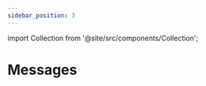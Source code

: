 ```yaml
---
sidebar_position: 3
---
```



import Collection from '@site/src/components/Collection';

# Messages


<Collection record="messages" collection="core" />


